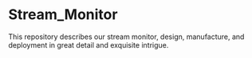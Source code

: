 # Stream_Monitor
This repository describes our stream monitor, design, manufacture, and deployment in great detail and exquisite intrigue. 
